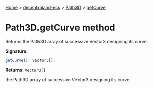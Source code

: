 [Home](./index) &gt; [decentraland-ecs](./decentraland-ecs.md) &gt; [Path3D](./decentraland-ecs.path3d.md) &gt; [getCurve](./decentraland-ecs.path3d.getcurve.md)

# Path3D.getCurve method

Returns the Path3D array of successive Vector3 designing its curve.

**Signature:**
```javascript
getCurve(): Vector3[];
```
**Returns:** `Vector3[]`

the Path3D array of successive Vector3 designing its curve.

